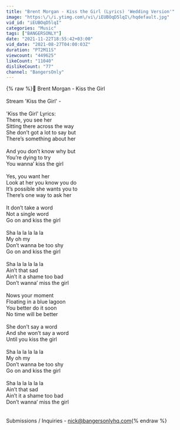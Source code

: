 ```yaml
---
title: "Brent Morgan - Kiss the Girl (Lyrics) 'Wedding Version'"
image: "https:\/\/i.ytimg.com\/vi\/iEUBOqD5lqI\/hqdefault.jpg"
vid_id: "iEUBOqD5lqI"
categories: "Music"
tags: ["BANGERSONLY"]
date: "2021-11-22T18:55:42+03:00"
vid_date: "2021-08-27T04:00:03Z"
duration: "PT2M11S"
viewcount: "449625"
likeCount: "11040"
dislikeCount: "77"
channel: "BangersOnly"
---
```

{% raw %}🎵  Brent Morgan - Kiss the Girl<br /><br />Stream 'Kiss the Girl' - <br /><br />'Kiss the Girl' Lyrics:<br />There, you see her<br />Sitting there across the way<br />She don’t got a lot to say but<br />There’s something about her<br /><br />And you don’t know why but <br />You’re dying to try<br />You wanna’ kiss the girl<br /><br />Yes, you want her<br />Look at her you know you do<br />It’s possible she wants you to<br />There’s one way to ask her<br /><br />It don’t take a word<br />Not a single word<br />Go on and kiss the girl <br /><br />Sha la la la la la<br />My oh my<br />Don’t wanna be too shy<br />Go on and kiss the girl<br /><br />Sha la la la la la <br />Ain’t that sad<br />Ain’t it a shame too bad<br />Don’t wanna’ miss the girl<br /><br />Nows your moment<br />Floating in a blue lagoon<br />You better do it soon <br />No time will be better <br /><br />She don’t say a word<br />And she won’t say a word<br />Until you kiss the girl <br /><br />Sha la la la la la<br />My oh my<br />Don’t wanna be too shy<br />Go on and kiss the girl<br /><br />Sha la la la la la <br />Ain’t that sad<br />Ain’t it a shame too bad<br />Don’t wanna’ miss the girl<br /><br /><br />Submissions / Inquiries - nick@bangersonlyhq.com{% endraw %}
